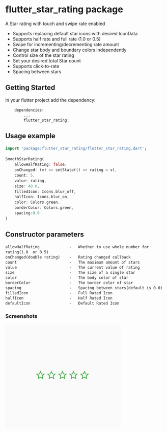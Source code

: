 # flutter_star_rating package


A Star rating with touch and swipe rate enabled
* Supports replacing default star icons with desired IconData
* Supports half rate and full rate (1.0 or 0.5)
* Swipe for incrementing/decrementing rate amount
* Change star body and boundary colors independently
* Control size of the star rating
* Set your desired total Star count
* Supports click-to-rate
* Spacing between stars

## Getting Started

In your flutter project add the dependency:
```
    dependencies:
        ...
        flutter_star_rating:
```

## Usage example
```dart
import 'package:flutter_star_rating/flutter_star_rating.dart'; 

SmoothStarRating(
    allowHalfRating: false,
    onChanged: (v) => setState(() => rating = v),
    count: 5,
    value: rating,
    size: 40.0,
    filledIcon: Icons.blur_off,
    halfIcon: Icons.blur_on,
    color: Colors.green,
    borderColor: Colors.green,
    spacing:0.0
)
```

## Constructor parameters
``` 
allowHalfRating             -   Whether to use whole number for rating(1.0  or 0.5)
onChanged(double rating)    -   Rating changed callback
count                       -   The maximum amount of stars
value                       -   The current value of rating
size                        -   The size of a single star
color                       -   The body color of star
borderColor                 -   The border color of star
spacing                     -   Spacing between stars(default is 0.0)
filledIcon                  -   Full Rated Icon
halfIcon                    -   Half Rated Icon
defaultIcon                 -   Default Rated Icon
```

### Screenshots

![alt text](screenshots/screen1.gif "Star Rating")
